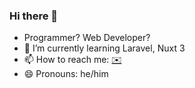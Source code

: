 ### Hi there 👋

- Programmer? Web Developer?
- 🌱 I’m currently learning Laravel, Nuxt 3
- 📫 How to reach me: [✉️](mailto:shreejal@rafled.com)
- 😄 Pronouns: he/him
